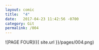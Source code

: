 ```yaml
---
layout: comic
title:  "4"
date:   2017-04-23 11:42:56 -0700
category: Git
permalink: /004
---
```

![PAGE FOUR]({{ site.url }}/pages/004.png)
